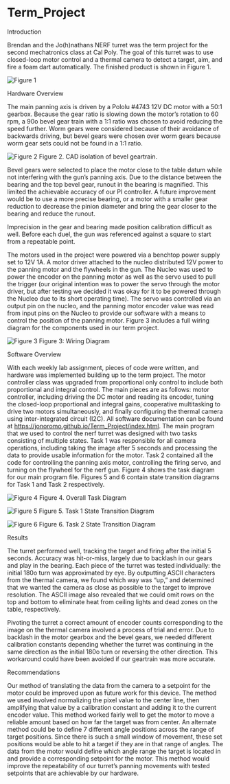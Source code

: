 # Term_Project

Introduction

Brendan and the Jo(h)nathans NERF turret was the term project for the second mechatronics class at Cal Poly. The goal of this turret was to use closed-loop motor control and a thermal camera to detect a target, aim, and fire a foam dart automatically. The finished product is shown in Figure 1.

![Figure 1](https://github.com/jonoromo/Term_Project/blob/main/Figure%201.png)

Hardware Overview

The main panning axis is driven by a Pololu #4743 12V DC motor with a 50:1 gearbox. Because the gear ratio is slowing down the motor’s rotation to 60 rpm, a 90o bevel gear train with a 1:1 ratio was chosen to avoid reducing the speed further. Worm gears were considered because of their avoidance of backwards driving, but bevel gears were chosen over worm gears because worm gear sets could not be found in a 1:1 ratio.

![Figure 2](https://github.com/jonoromo/Term_Project/blob/main/Figure%202.png)
Figure 2. CAD isolation of bevel geartrain. 

Bevel gears were selected to place the motor close to the table datum while not interfering with the gun’s panning axis. Due to the distance between the bearing and the top bevel gear, runout in the bearing is magnified. This limited the achievable accuracy of our PI controller. A future improvement would be to use a more precise bearing, or a motor with a smaller gear reduction to decrease the pinion diameter and bring the gear closer to the bearing and reduce the runout.

Imprecision in the gear and bearing made position calibration difficult as well. Before each duel, the gun was referenced against a square to start from a repeatable point.  

The motors used in the project were powered via a benchtop power supply set to 12V 1A. A motor driver attached to the nucleo distributed 12V power to the panning motor and the flywheels in the gun. The Nucleo was used to power the encoder on the panning motor as well as the servo used to pull the trigger (our original intention was to power the servo through the motor driver, but after testing we decided it was okay for it to be powered through the Nucleo due to its short operating time). The servo was controlled via an output pin on the nucleo, and the panning motor encoder value was read from input pins on the Nucleo to provide our software with a means to control the position of the panning motor. Figure 3 includes a full wiring diagram for the components used in our term project.

![Figure 3](https://github.com/jonoromo/Term_Project/blob/main/Figure%203.png)
Figure 3: Wiring Diagram

Software Overview

With each weekly lab assignment, pieces of code were written, and hardware was implemented building up to the term project. The motor controller class was upgraded from proportional only control to include both proportional and integral control. The main pieces are as follows: motor controller, including driving the DC motor and reading its encoder, tuning the closed-loop proportional and integral gains, cooperative multitasking to drive two motors simultaneously, and finally configuring the thermal camera using inter-integrated circuit (I2C). All software documentation can be found at https://jonoromo.github.io/Term_Project/index.html. The main program that we used to control the nerf turret was designed with two tasks consisting of multiple states. Task 1 was responsible for all camera operations, including taking the image after 5 seconds and processing the data to provide usable information for the motor. Task 2 contained all the code for controlling the panning axis motor, controlling the firing servo, and turning on the flywheel for the nerf gun. Figure 4 shows the task diagram for our main program file. Figures 5 and 6 contain state transition diagrams for Task 1 and Task 2 respectively.

![Figure 4](https://github.com/jonoromo/Term_Project/blob/main/Figure%204.jpg)
Figure 4. Overall Task Diagram

![Figure 5](https://github.com/jonoromo/Term_Project/blob/main/Figure%205.jpg)
Figure 5. Task 1 State Transition Diagram

![Figure 6](https://github.com/jonoromo/Term_Project/blob/main/Figure%206.jpg)
Figure 6. Task 2 State Transition Diagram

Results

The turret performed well, tracking the target and firing after the initial 5 seconds. Accuracy was hit-or-miss, largely due to backlash in our gears and play in the bearing. Each piece of the turret was tested individually: the initial 180o turn was approximated by eye. By outputting ASCII characters from the thermal camera, we found which way was “up,” and determined that we wanted the camera as close as possible to the target to improve resolution. The ASCII image also revealed that we could omit rows on the top and bottom to eliminate heat from ceiling lights and dead zones on the table, respectively. 

Pivoting the turret a correct amount of encoder counts corresponding to the image on the thermal camera involved a process of trial and error. Due to backlash in the motor gearbox and the bevel gears, we needed different calibration constants depending whether the turret was continuing in the same direction as the initial 180o turn or reversing the other direction. This workaround could have been avoided if our geartrain was more accurate.

Recommendations

Our method of translating the data from the camera to a setpoint for the motor could be improved upon as future work for this device. The method we used involved normalizing the pixel value to the center line, then amplifying that value by a calibration constant and adding it to the current encoder value. This method worked fairly well to get the motor to move a reliable amount based on how far the target was from center. An alternate method could be to define 7 different angle positions across the range of target positions. Since there is such a small window of movement, these set positions would be able to hit a target if they are in that range of angles. The data from the motor would define which angle range the target is located in and provide a corresponding setpoint for the motor. This method would improve the repeatability of our turret’s panning movements with tested setpoints that are achievable by our hardware.



